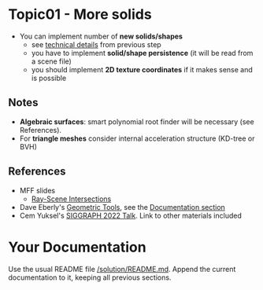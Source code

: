 # Topic01 - More solids
* You can implement number of **new solids/shapes**
  * see [technical details](../s05-Solids/README.md) from previous step
  * you have to implement **solid/shape persistence** (it will be read from a scene file)
  * you should implement **2D texture coordinates** if it makes sense and
    is possible

## Notes
* **Algebraic surfaces**: smart polynomial root finder will be necessary (see References).
* For **triangle meshes** consider internal acceleration structure
  (KD-tree or BVH)

## References
* MFF slides
  * [Ray-Scene Intersections](https://cgg.mff.cuni.cz/~pepca/lectures/pdf/prg-08-intersection.pdf)
* Dave Eberly's [Geometric Tools](https://www.geometrictools.com/), see the
  [Documentation section](https://www.geometrictools.com/Documentation/Documentation.html)
* Cem Yuksel's [SIGGRAPH 2022 Talk](https://www.youtube.com/watch?v=ok0EZ0fBCMA).
  Link to other materials included

# Your Documentation
Use the usual README file [/solution/README.md](../solution/README.md).
Append the current documentation to it, keeping all previous sections.
